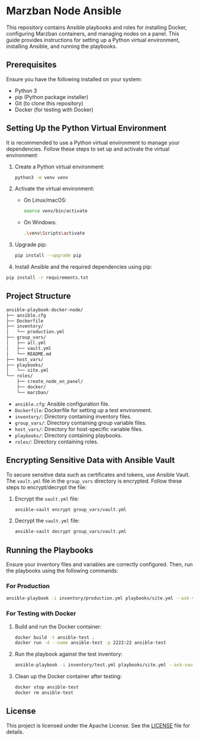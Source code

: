 # Marzban Node Ansible

This repository contains Ansible playbooks and roles for installing Docker, configuring Marzban containers, and managing nodes on a panel. This guide provides instructions for setting up a Python virtual environment, installing Ansible, and running the playbooks.

## Prerequisites

Ensure you have the following installed on your system:

- Python 3
- pip (Python package installer)
- Git (to clone this repository)
- Docker (for testing with Docker)

## Setting Up the Python Virtual Environment

It is recommended to use a Python virtual environment to manage your dependencies. Follow these steps to set up and activate the virtual environment:

1. Create a Python virtual environment:

   ```sh
   python3 -m venv venv
   ```

2. Activate the virtual environment:

   - On Linux/macOS:

     ```sh
     source venv/bin/activate
     ```

   - On Windows:

     ```sh
     .\venv\Scripts\activate
     ```

3. Upgrade pip:

   ```sh
   pip install --upgrade pip
   ```

4. Install Ansible and the required dependencies using pip:

```sh
pip install -r requirements.txt
```

## Project Structure

```sh
ansible-playbook-docker-node/
├── ansible.cfg
├── Dockerfile
├── inventory/
│   └── production.yml
├── group_vars/
│   ├── all.yml
│   ├── vault.yml
│   └── README.md
├── host_vars/
├── playbooks/
│   └── site.yml
└── roles/
    ├── create_node_on_panel/
    ├── docker/
    └── marzban/
```

- `ansible.cfg`: Ansible configuration file.
- `Dockerfile`: Dockerfile for setting up a test environment.
- `inventory/`: Directory containing inventory files.
- `group_vars/`: Directory containing group variable files.
- `host_vars/`: Directory for host-specific variable files.
- `playbooks/`: Directory containing playbooks.
- `roles/`: Directory containing roles.

## Encrypting Sensitive Data with Ansible Vault

To secure sensitive data such as certificates and tokens, use Ansible Vault. The `vault.yml` file in the `group_vars` directory is encrypted. Follow these steps to encrypt/decrypt the file:

1. Encrypt the `vault.yml` file:

   ```sh
   ansible-vault encrypt group_vars/vault.yml
   ```

2. Decrypt the `vault.yml` file:

   ```sh
   ansible-vault decrypt group_vars/vault.yml
   ```

## Running the Playbooks

Ensure your inventory files and variables are correctly configured. Then, run the playbooks using the following commands:

### For Production

```sh
ansible-playbook -i inventory/production.yml playbooks/site.yml --ask-vault-pass
```

### For Testing with Docker

1. Build and run the Docker container:

   ```sh
   docker build -t ansible-test .
   docker run -d --name ansible-test -p 2222:22 ansible-test
   ```

2. Run the playbook against the test inventory:

   ```sh
   ansible-playbook -i inventory/test.yml playbooks/site.yml --ask-vault-pass
   ```

3. Clean up the Docker container after testing:

   ```sh
   docker stop ansible-test
   docker rm ansible-test
   ```

## License

This project is licensed under the Apache License. See the [LICENSE](LICENSE) file for details.
